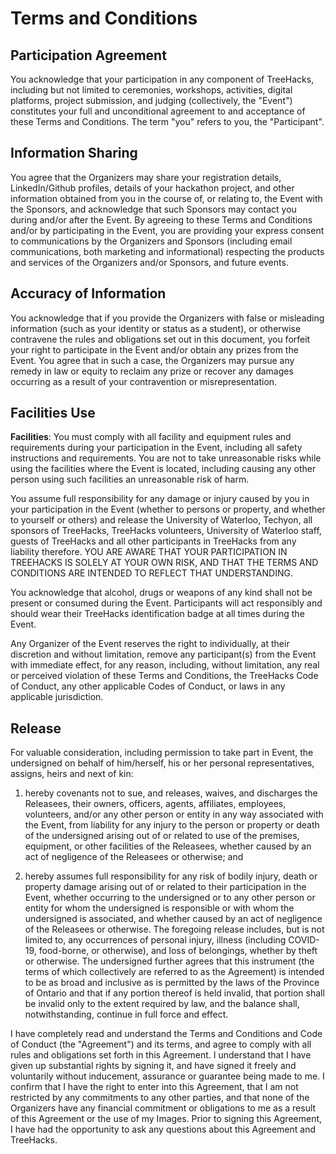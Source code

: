 # Terms and Conditions

## Participation Agreement

You acknowledge that your participation in any component of TreeHacks, including but not limited to ceremonies, workshops, activities, digital platforms, project submission, and judging (collectively, the "Event") constitutes your full and unconditional agreement to and acceptance of these Terms and Conditions. The term "you" refers to you, the "Participant".

## Information Sharing

You agree that the Organizers may share your registration details, LinkedIn/Github profiles, details of your hackathon project, and other information obtained from you in the course of, or relating to, the Event with the Sponsors, and acknowledge that such Sponsors may contact you during and/or after the Event. By agreeing to these Terms and Conditions and/or by participating in the Event, you are providing your express consent to communications by the Organizers and Sponsors (including email communications, both marketing and informational) respecting the products and services of the Organizers and/or Sponsors, and future events.

## Accuracy of Information

You acknowledge that if you provide the Organizers with false or misleading information (such as your identity or status as a student), or otherwise contravene the rules and obligations set out in this document, you forfeit your right to participate in the Event and/or obtain any prizes from the Event. You agree that in such a case, the Organizers may pursue any remedy in law or equity to reclaim any prize or recover any damages occurring as a result of your contravention or misrepresentation.

## Facilities Use

**Facilities**: You must comply with all facility and equipment rules and requirements during your participation in the Event, including all safety instructions and requirements. You are not to take unreasonable risks while using the facilities where the Event is located, including causing any other person using such facilities an unreasonable risk of harm.

You assume full responsibility for any damage or injury caused by you in your participation in the Event (whether to persons or property, and whether to yourself or others) and release the University of Waterloo, Techyon, all sponsors of TreeHacks, TreeHacks volunteers, University of Waterloo staff, guests of TreeHacks and all other participants in TreeHacks from any liability therefore. YOU ARE AWARE THAT YOUR PARTICIPATION IN TREEHACKS IS SOLELY AT YOUR OWN RISK, AND THAT THE TERMS AND CONDITIONS ARE INTENDED TO REFLECT THAT UNDERSTANDING.

You acknowledge that alcohol, drugs or weapons of any kind shall not be present or consumed during the Event. Participants will act responsibly and should wear their TreeHacks identification badge at all times during the Event.

Any Organizer of the Event reserves the right to individually, at their discretion and without limitation, remove any participant(s) from the Event with immediate effect, for any reason, including, without limitation, any real or perceived violation of these Terms and Conditions, the TreeHacks Code of Conduct, any other applicable Codes of Conduct, or laws in any applicable jurisdiction.

## Release

For valuable consideration, including permission to take part in Event, the undersigned on behalf of him/herself, his or her personal representatives, assigns, heirs and next of kin:

1. hereby covenants not to sue, and releases, waives, and discharges the Releasees, their owners, officers, agents, affiliates, employees, volunteers, and/or any other person or entity in any way associated with the Event, from liability for any injury to the person or property or death of the undersigned arising out of or related to use of the premises, equipment, or other facilities of the Releasees, whether caused by an act of negligence of the Releasees or otherwise; and

2. hereby assumes full responsibility for any risk of bodily injury, death or property damage arising out of or related to their participation in the Event, whether occurring to the undersigned or to any other person or entity for whom the undersigned is responsible or with whom the undersigned is associated, and whether caused by an act of negligence of the Releasees or otherwise. The foregoing release includes, but is not limited to, any occurrences of personal injury, illness (including COVID-19, food-borne, or otherwise), and loss of belongings, whether by theft or otherwise. The undersigned further agrees that this instrument (the terms of which collectively are referred to as the Agreement) is intended to be as broad and inclusive as is permitted by the laws of the Province of Ontario and that if any portion thereof is held invalid, that portion shall be invalid only to the extent required by law, and the balance shall, notwithstanding, continue in full force and effect.

I have completely read and understand the Terms and Conditions and Code of Conduct (the "Agreement") and its terms, and agree to comply with all rules and obligations set forth in this Agreement. I understand that I have given up substantial rights by signing it, and have signed it freely and voluntarily without inducement, assurance or guarantee being made to me. I confirm that I have the right to enter into this Agreement, that I am not restricted by any commitments to any other parties, and that none of the Organizers have any financial commitment or obligations to me as a result of this Agreement or the use of my Images. Prior to signing this Agreement, I have had the opportunity to ask any questions about this Agreement and TreeHacks.
